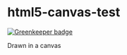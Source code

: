 # html5-canvas-test

[![Greenkeeper badge](https://badges.greenkeeper.io/igorjosesantos/html5-pdf-editor-test.svg)](https://greenkeeper.io/)

Drawn in a canvas
